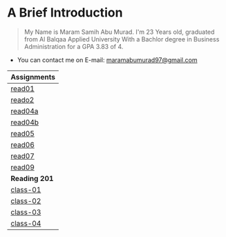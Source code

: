 # A Brief Introduction 
> My Name is Maram Samih Abu Murad. I'm 23 Years old, graduated from Al Balqaa Applied University With a Bachlor degree in Business Administration for a GPA 3.83 of 4. 
 * You can contact me on E-mail: maramabumurad97@gmail.com
 



| Assignments  |
|---------------------|
|[read01](read01.md)|
|[reado2](read02.md)|   
|[read04a](read04a.md)|   
|[read04b](read04b.md)|   
|[read05](read05.md)|     
|[read06](read06.md)|   
|[read07](read07.md)|   
|[read09](read09.md)|    
| **Reading 201** | 
|[class-01](class-01.md)|
|[class-02](class-02.md)|
|[class-03](class-03.md)|
|[class-04](class-04.md)



